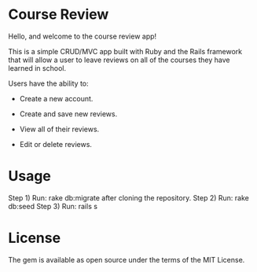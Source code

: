 # Course Review

Hello, and welcome to the course review app!

This is a simple CRUD/MVC app built with Ruby and the Rails framework that will allow a user to leave reviews on all of the courses they have learned in school.

Users have the ability to:

* Create a new account.

* Create and save new reviews.

* View all of their reviews.

* Edit or delete reviews.


# Usage
Step 1) Run: rake db:migrate after cloning the repository.
Step 2) Run: rake db:seed
Step 3) Run: rails s



# License
The gem is available as open source under the terms of the MIT License.
